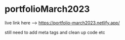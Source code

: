 # portfolioMarch2023

live link here --> https://portfolio-march2023.netlify.app/

still need to add meta tags and clean up code etc
